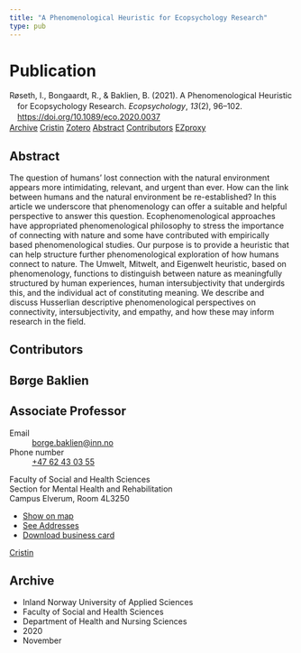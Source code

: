 ```yaml
---
title: "A Phenomenological Heuristic for Ecopsychology Research"
type: pub
---
```

<h1>Publication</h1>
<article id="csl-bib-container-2CR3CBIC" class="csl-bib-container">
  <div class="csl-bib-body" style="line-height: 1.35; padding-left: 1em; text-indent:-1em;">
  <div class="csl-entry">R&#xF8;seth, I., Bongaardt, R., &amp; Baklien, B. (2021). A Phenomenological Heuristic for Ecopsychology Research. <i>Ecopsychology</i>, <i>13</i>(2), 96&#x2013;102. <a href="https://doi.org/10.1089/eco.2020.0037">https://doi.org/10.1089/eco.2020.0037</a></div>
</div>
  <div class="csl-bib-buttons">
    <a href="#taxonomy-article-2CR3CBIC" class="csl-bib-button">Archive</a>
    <a href="https://app.cristin.no/results/show.jsf?id=1845494" alt="Cristin URL" class="csl-bib-button">Cristin</a>
    <a href="http://zotero.org/groups/5022929/items/2CR3CBIC" alt="Zotero URL" class="csl-bib-button">Zotero</a>
    <a href="#abstract-article-2CR3CBIC" class="csl-bib-button">Abstract</a>
    <a href="#contributors-article-2CR3CBIC" class="csl-bib-button">Contributors</a>
    <a href="http://ezproxy.inn.no/login?url=https://doi.org/10.1089/eco.2020.0037" class="csl-bib-button">EZproxy</a>
  </div>
  <div id="csl-bib-meta-container-2CR3CBIC"></div>
</article>
<div id="csl-bib-meta-2CR3CBIC" class="csl-bib-meta">
  <article id="abstract-article-2CR3CBIC" class="abstract-article">
    <h1>Abstract</h1>
    The question of humans’ lost connection with the natural environment appears more intimidating, relevant, and urgent than ever. How can the link between humans and the natural environment be re-established? In this article we underscore that phenomenology can offer a suitable and helpful perspective to answer this question. Ecophenomenological approaches have appropriated phenomenological philosophy to stress the importance of connecting with nature 
and some have contributed with empirically based phenomenological studies. Our purpose is to provide a heuristic that can help structure further phenomenological exploration of how humans connect to nature. The Umwelt, Mitwelt, and Eigenwelt heuristic, based on phenomenology, functions to distinguish between nature as meaningfully structured by human experiences, human intersubjectivity that undergirds this, and the individual act of constituting 
meaning. We describe and discuss Husserlian descriptive phenomenological perspectives on connectivity, intersubjectivity, and empathy, and how these may inform research in the field.
  </article>
  <article id="contributors-article-2CR3CBIC" class="contributors-article">
    <h1>Contributors</h1>
    <div class="personas">
<div class="vrtx-hinn-person-card">
<div class="photo">
<i class="lar la-user-circle missing-person"></i>
</div>
<div class="info">
<hgroup><h1>Børge Baklien</h1>
<h2>Associate Professor</h2>
</hgroup><dl>
<dt>Email</dt>
<dd>
<a href="mailto:borge.baklien@inn.no">borge.baklien@inn.no</a>
</dd>
<dt>Phone number</dt>
<dd><a href="tel:+4762430355">
+47 62 43 03 55
</a></dd>
</dl>
<p>
Faculty of Social and Health Sciences<br>
Section for Mental Health and Rehabilitation<br>
Campus Elverum,
Room 4L3250
</p>
<ul class="vrtx-hinn-links">
<li><a href="https://www.google.com/maps?q=60.88177,11.53669">Show on map</a></li>
<li><a href="https://www.inn.no/english/find-an-employee/borge-baklien.html#vrtx-hinn-addresses">See Addresses</a></li>
<li><a href="https://www.inn.no/english/find-an-employee/borge-baklien.html?vrtx=vcf">Download business card</a></li>
</ul>
</div>
</div>
<a href="https://app.cristin.no/persons/show.jsf?id=319772" alt="Cristin URL" class="personas-cristin">Cristin</a>
</div>
  </article>
  <article id="taxonomy-article-2CR3CBIC" class="taxonomy-article">
    <h1>Archive</h1>
    <ul>
      <li>Inland Norway University of Applied Sciences</li>
      <li>Faculty of Social and Health Sciences</li>
      <li>Department of Health and Nursing Sciences</li>
      <li>2020</li>
      <li>November</li>
    </ul>
  </article>
</div>
